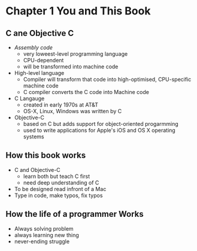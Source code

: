 # Chapter 1 You and This Book



## C ane Objective C

-   *Assembly code* 
    -   very loweest-level programming language
    -   CPU-dependent
    -   will be transformed into machine code
-   High-level language
    -   Compiler will transform that code into high-optimised, CPU-specific machine code
    -   C compiler converts the C code into Machine code
-   C Langauge
    -   created in early 1970s at AT&T
    -   OS-X, Linux, Windows was written by C
-   Objective-C
    -   based on C but adds support for object-oriented progarmming
    -   used to write applications for Apple's iOS and OS X operating systems



## How this book works

-   C and Objective-C 
    -   learn both but teach C first
    -   need deep understanding of C
-   To be designed read infront of a Mac
-   Type in code, make typos, fix typos

## How the life of a programmer Works

-   Always solving problem
-   always learning new thing
-   never-ending struggle

